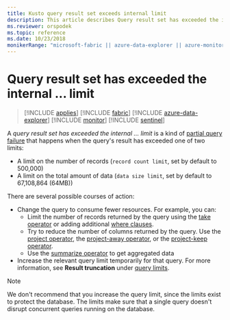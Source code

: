 ```yaml
---
title: Kusto query result set exceeds internal limit
description: This article describes Query result set has exceeded the internal.
ms.reviewer: orspodek
ms.topic: reference
ms.date: 10/23/2018
monikerRange: "microsoft-fabric || azure-data-explorer || azure-monitor || microsoft-sentinel"
---
```

# Query result set has exceeded the internal ... limit

> [!INCLUDE [applies](../includes/applies-to-version/applies.md)] [!INCLUDE [fabric](../includes/applies-to-version/fabric.md)] [!INCLUDE [azure-data-explorer](../includes/applies-to-version/azure-data-explorer.md)] [!INCLUDE [monitor](../includes/applies-to-version/monitor.md)] [!INCLUDE [sentinel](../includes/applies-to-version/sentinel.md)] 

A *query result set has exceeded the internal ... limit* is a kind of
[partial query failure](partial-query-failures.md) that happens when the
query's result has exceeded one of two limits:

* A limit on the number of records (`record count limit`, set by default to
  500,000)
* A limit on the total amount of data (`data size limit`, set by default
to  67,108,864 (64MB))

There are several possible courses of action:

* Change the query to consume fewer resources. For example, you can:
  * Limit the number of records returned by the query using the [take operator](../query/take-operator.md) or adding additional [where clauses](../query/where-operator.md).
  * Try to reduce the number of columns returned by the query. Use the [project operator](../query/project-operator.md), the [project-away operator](../query/project-away-operator.md), or the [project-keep operator](../query/project-keep-operator.md).
  * Use the [summarize operator](../query/summarize-operator.md) to get aggregated data
* Increase the relevant query limit temporarily for that query. For more information, see **Result truncation** under [query limits](query-limits.md).

 > [!NOTE]
 > We don't recommend that you increase the query limit, since the limits exist to protect the database. The limits make sure that a single query doesn't disrupt concurrent queries running on the database.
